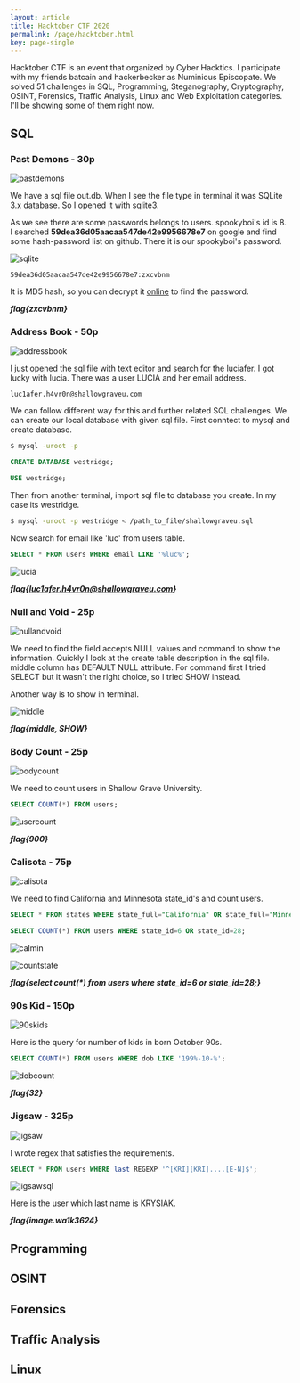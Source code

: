 ```yaml
---
layout: article
title: Hacktober CTF 2020
permalink: /page/hacktober.html
key: page-single
---
```


Hacktober CTF is an event that organized by Cyber Hacktics. I participate with my friends batcain and hackerbecker as Numinious Episcopate. We solved 51 challenges in SQL, Programming, Steganography, Cryptography, OSINT, Forensics, Traffic Analysis, Linux and Web Exploitation categories. I'll be showing some of them right now.

## SQL

### Past Demons - 30p

![pastdemons](../assets/images/hacktober/pastdemons.png)

We have a sql file out.db. When I see the file type in terminal it was SQLite 3.x database. So I opened it with sqlite3.

As we see there are some passwords belongs to users. spookyboi's id is 8. I searched **59dea36d05aacaa547de42e9956678e7** on google and find some hash-password list on github. There it is our spookyboi's password.

![sqlite]({{site.url}}/assets/images/hacktober/sqlite.png)

    59dea36d05aacaa547de42e9956678e7:zxcvbnm

It is MD5 hash, so you can decrypt it [online](https://hashes.com/en/decrypt/hash) to find the password.

**_flag{zxcvbnm}_**

### Address Book - 50p

![addressbook](../assets/images/hacktober/addressbook.png)

I just opened the sql file with text editor and search for the luciafer. I got lucky with lucia. There was a user LUCIA and her email address.
    
    luc1afer.h4vr0n@shallowgraveu.com

We can follow different way for this and further related SQL challenges. We can create our local database with given sql file. First conntect to mysql and create database.

```bash
$ mysql -uroot -p
```

```sql
CREATE DATABASE westridge;

USE westridge;
```

Then from another terminal, import sql file to database you create. In my case its westridge.

``` bash
$ mysql -uroot -p westridge < /path_to_file/shallowgraveu.sql
```
Now search for email like 'luc' from users table.

```sql
SELECT * FROM users WHERE email LIKE '%luc%';
```

![lucia](../assets/images/hacktober/lucia.png)

**_flag{luc1afer.h4vr0n@shallowgraveu.com}_**

### Null and Void - 25p

![nullandvoid](../assets/images/hacktober/nullandvoid.png)

We need to find the field accepts NULL values and command to show the information. Quickly I look at the create table description in the sql file. middle column has DEFAULT NULL attribute. For command first I tried SELECT but it wasn't the right choice, so I tried SHOW instead.

Another way is to show in terminal.

![middle](../assets/images/hacktober/middle.png)

**_flag{middle, SHOW}_**

### Body Count - 25p

![bodycount](../assets/images/hacktober/bodycount.png)

We need to count users in Shallow Grave University.

```sql
SELECT COUNT(*) FROM users;
```

![usercount](../assets/images/hacktober/usercount.png)

**_flag{900}_**

### Calisota - 75p

![calisota](../assets/images/hacktober/calisota.png)

We need to find California and Minnesota state_id's and count users.

```sql
SELECT * FROM states WHERE state_full="California" OR state_full="Minnesota";

SELECT COUNT(*) FROM users WHERE state_id=6 OR state_id=28;
```

![calmin](../assets/images/hacktober/calmin.png)

![countstate](../assets/images/hacktober/countstate.png)

**_flag{select count(*) from users where state_id=6 or state_id=28;}_**

### 90s Kid - 150p

![90skids](../assets/images/hacktober/90skids.png)

Here is the query for number of kids in born October 90s.

```sql
SELECT COUNT(*) FROM users WHERE dob LIKE '199%-10-%';
```

![dobcount](../assets/images/hacktober/dobcount.png)

**_flag{32}_**

### Jigsaw - 325p

![jigsaw](../assets/images/hacktober/jigsaw.png)

I wrote regex that satisfies the requirements. 

``` sql
SELECT * FROM users WHERE last REGEXP '^[KRI][KRI]....[E-N]$';
```

![jigsawsql](../assets/images/hacktober/jigsawsql.png)

Here is the user which last name is KRYSIAK.

**_flag{image.wa1k3624}_**

## Programming

## OSINT

## Forensics

## Traffic Analysis

## Linux
